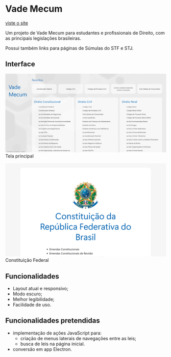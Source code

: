 # Vade Mecum

[viste o site](https://vade-mecum.vercel.app/)

Um projeto de Vade Mecum para estudantes e profissionais de Direito, com as principais legislações brasileiras.

Possui também links para páginas de Súmulas do STF e STJ.

## Interface

![Tela Principal](prints/home.png)Tela principal

![Página da Constituição Federal](prints/cf.png)Constituição Federal

## Funcionalidades
- Layout atual e responsivo;
- Modo escuro;
- Melhor legibilidade;
- Facilidade de uso.

## Funcionalidades pretendidas

- implementação de ações JavaScript para:
    -  criação de menus laterais de navegações entre as leis;
    - busca de leis na página inicial.
- conversão em app Electron.
